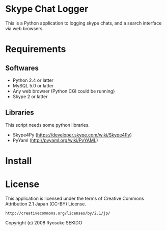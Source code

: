 Skype Chat Logger
=================

This is a Python application to logging skype chats, and a
search interface via web browsers.


Requirements
============

Softwares
---------

* Python 2.4 or latter
* MySQL 5.0 or latter
* Any web browser (Python CGI could be running)
* Skype 2 or latter


Libraries
---------

This script needs some python libraries.

* Skype4Py (https://developer.skype.com/wiki/Skype4Py)
* PyYaml (http://pyyaml.org/wiki/PyYAML)


Install
=======


License
=======

This application is licensed under the terms of Creative
Commons Attribution 2.1 Japan (CC-BY) License.

    http://creativecommons.org/licenses/by/2.1/jp/

Copyright (c) 2008 Ryosuke SEKIDO
